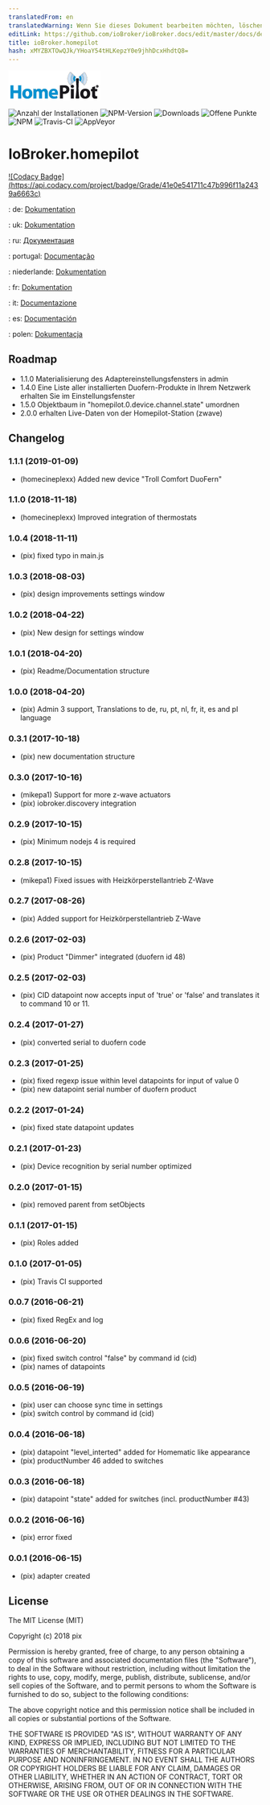 ```yaml
---
translatedFrom: en
translatedWarning: Wenn Sie dieses Dokument bearbeiten möchten, löschen Sie bitte das Feld "translationsFrom". Andernfalls wird dieses Dokument automatisch erneut übersetzt
editLink: https://github.com/ioBroker/ioBroker.docs/edit/master/docs/de/adapterref/iobroker.homepilot/README.md
title: ioBroker.homepilot
hash: xMYZBXTOwQJk/YHoaY54tHLKepzY0e9jhhDcxHhdtQ8=
---
```

![Logo](../../../en/adapterref/iobroker.homepilot/admin/homepilot.png)

![Anzahl der Installationen](http://iobroker.live/badges/homepilot-stable.svg)
![NPM-Version](http://img.shields.io/npm/v/iobroker.homepilot.svg)
![Downloads](https://img.shields.io/npm/dm/iobroker.homepilot.svg)
![Offene Punkte](http://githubbadges.herokuapp.com/Pix---/ioBroker.homepilot/issues.svg)
![NPM](https://nodei.co/npm/iobroker.homepilot.png?downloads=true)
![Travis-CI](http://img.shields.io/travis/Pix---/ioBroker.homepilot/master.svg)
![AppVeyor](https://ci.appveyor.com/api/projects/status/github/Pix---/ioBroker.homepilot?branch=master&svg=true)

# IoBroker.homepilot
[![Codacy Badge] (https://api.codacy.com/project/badge/Grade/41e0e541711c47b996f11a2439a6663c)](https://www.codacy.com/app/Pix---/ioBroker.homepilot?utm_source=github.com&amp;utm_medium=referral&amp;utm_content=Pix---/ioBroker.homepilot&amp;utm_campaign=Badge_Grade)

: de: [Dokumentation](/docs/de/doc_homepilot_de.md)

: uk: [Dokumentation](/docs/en/doc_homepilot_en.md)

: ru: [Документация](/docs/en/doc_homepilot_en.md)

: portugal: [Documentação](/docs/en/doc_homepilot_en.md)

: niederlande: [Dokumentation](/docs/en/doc_homepilot_en.md)

: fr: [Dokumentation](/docs/en/doc_homepilot_en.md)

: it: [Documentazione](/docs/en/doc_homepilot_en.md)

: es: [Documentación](/docs/en/doc_homepilot_en.md)

: polen: [Dokumentacja](/docs/en/doc_homepilot_en.md)

## Roadmap
* 1.1.0 Materialisierung des Adaptereinstellungsfensters in admin
* 1.4.0 Eine Liste aller installierten Duofern-Produkte in Ihrem Netzwerk erhalten Sie im Einstellungsfenster
* 1.5.0 Objektbaum in "homepilot.0.device.channel.state" umordnen
* 2.0.0 erhalten Live-Daten von der Homepilot-Station (zwave)

## Changelog
### 1.1.1 (2019-01-09)
+ (homecineplexx) Added new device "Troll Comfort DuoFern"

### 1.1.0 (2018-11-18)
+ (homecineplexx) Improved integration of thermostats

### 1.0.4 (2018-11-11)
+ (pix) fixed typo in main.js

### 1.0.3 (2018-08-03)
+ (pix) design improvements settings window

### 1.0.2 (2018-04-22)
+ (pix) New design for settings window

### 1.0.1 (2018-04-20)
+ (pix) Readme/Documentation structure

### 1.0.0 (2018-04-20)
+ (pix) Admin 3 support, Translations to de, ru, pt, nl, fr, it, es and pl language

### 0.3.1 (2017-10-18)
+ (pix) new documentation structure

### 0.3.0 (2017-10-16)
+ (mikepa1) Support for more z-wave actuators
+ (pix) iobroker.discovery integration

### 0.2.9 (2017-10-15)
+ (pix) Minimum nodejs 4 is required

### 0.2.8 (2017-10-15)
+ (mikepa1) Fixed issues with Heizkörperstellantrieb Z-Wave

### 0.2.7 (2017-08-26)
+ (pix) Added support for Heizkörperstellantrieb Z-Wave

### 0.2.6 (2017-02-03)
+ (pix) Product "Dimmer" integrated (duofern id 48)

### 0.2.5 (2017-02-03)
+ (pix) CID datapoint now accepts input of 'true' or 'false' and translates it to command 10 or 11.

### 0.2.4 (2017-01-27)
* (pix) converted serial to duofern code

### 0.2.3 (2017-01-25)
* (pix) fixed regexp issue within level datapoints for input of value 0
* (pix) new datapoint serial number of duofern product

### 0.2.2 (2017-01-24)
* (pix) fixed state datapoint updates

### 0.2.1 (2017-01-23)
* (pix) Device recognition by serial number optimized

### 0.2.0 (2017-01-15)
* (pix) removed parent from setObjects

### 0.1.1 (2017-01-15)
* (pix) Roles added

### 0.1.0 (2017-01-05)
* (pix) Travis CI supported

### 0.0.7 (2016-06-21)
* (pix) fixed RegEx and log

### 0.0.6 (2016-06-20)
* (pix) fixed switch control "false" by command id (cid)
* (pix) names of datapoints

### 0.0.5 (2016-06-19)
* (pix) user can choose sync time in settings
* (pix) switch control by command id (cid)

### 0.0.4 (2016-06-18)
* (pix) datapoint "level_interted" added for Homematic like appearance
* (pix) productNumber 46 added to switches

### 0.0.3 (2016-06-18)
* (pix) datapoint "state" added for switches (incl. productNumber #43)

### 0.0.2 (2016-06-16)
* (pix) error fixed

### 0.0.1 (2016-06-15)
* (pix) adapter created

## License

The MIT License (MIT)

Copyright (c) 2018 pix

Permission is hereby granted, free of charge, to any person obtaining a copy
of this software and associated documentation files (the "Software"), to deal
in the Software without restriction, including without limitation the rights
to use, copy, modify, merge, publish, distribute, sublicense, and/or sell
copies of the Software, and to permit persons to whom the Software is
furnished to do so, subject to the following conditions:

The above copyright notice and this permission notice shall be included in all
copies or substantial portions of the Software.

THE SOFTWARE IS PROVIDED "AS IS", WITHOUT WARRANTY OF ANY KIND, EXPRESS OR
IMPLIED, INCLUDING BUT NOT LIMITED TO THE WARRANTIES OF MERCHANTABILITY,
FITNESS FOR A PARTICULAR PURPOSE AND NONINFRINGEMENT. IN NO EVENT SHALL THE
AUTHORS OR COPYRIGHT HOLDERS BE LIABLE FOR ANY CLAIM, DAMAGES OR OTHER
LIABILITY, WHETHER IN AN ACTION OF CONTRACT, TORT OR OTHERWISE, ARISING FROM,
OUT OF OR IN CONNECTION WITH THE SOFTWARE OR THE USE OR OTHER DEALINGS IN THE
SOFTWARE.